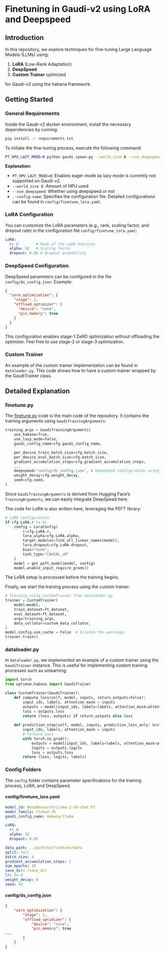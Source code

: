 # Finetuning in Gaudi-v2 using LoRA and Deepspeed

## Introduction

In this repository, we explore techniques for fine-tuning Large Language Models (LLMs) using:

1. **LoRA** (Low-Rank Adaptation)
2. **DeepSpeed**
3. **Custom Trainer** optimized

for Gaudi-v2 using the habana framework.

## Getting Started

### General Requirements

Inside the Gaudi-v2 docker environment, install the necessary dependencies by running:

```bash
pip install -r requirements.txt
```

To initiate the fine-tuning process, execute the following command:

```bash
PT_HPU_LAZY_MODE=0 python gaudi_spawn.py --world_size 8 --use_deepspeed finetune.py --config-name=finetune_lora.yaml
```

**Explanation:**
- `PT_HPU_LAZY_MODE=0`: Enables eager mode as lazy mode is currently not supported on Gaudi-v2.
- `--world_size 8`: Amount of HPU used
- `--use_deepspeed`: Whether using deepspeed or not
- `--config-name`: Specifies the configuration file. Detailed configurations can be found in `config/finetune_lora.yaml`.

### LoRA Configuration

You can customize the LoRA parameters (e.g., rank, scaling factor, and dropout rate) in the configuration file `config/finetune_lora.yaml`:

```yaml
LoRA:
  r: 8        # Rank of the LoRA matrices
  alpha: 32   # Scaling factor
  dropout: 0.05 # Dropout probability
```

### DeepSpeed Configuration

DeepSpeed parameters can be configured in the file `config/ds_config.json`. Example:

```json
{
  "zero_optimization": {
    "stage": 1,
    "offload_optimizer": {
      "device": "none",
      "pin_memory": true
    }
  }
}
```
This configuration enables stage-1 ZeRO optimization without offloading the optimizer. Feel free to use stage-2 or stage-3 optimization.

### Custom Trainer

An example of the custom trainer implementation can be found in `dataloader.py`. This code shows how to have a custom trainer wrapped by the GaudiTrainer class.


## Detailed Explanation

### finetune.py

The [finetune.py](http://finetune.py) code is the main code of the repository. It contains the training arguments using `GaudiTrainingArguments`:

```python
training_args = GaudiTrainingArguments(
    use_habana=True,
    use_lazy_mode=False,
    gaudi_config_name=cfg.gaudi_config_name,

    per_device_train_batch_size=cfg.batch_size,
    per_device_eval_batch_size=cfg.batch_size,
    gradient_accumulation_steps=cfg.gradient_accumulation_steps,
    ...
    deepspeed='config/ds_config.json', # DeepSpeed configuration using built-in args in Transformers
    weight_decay=cfg.weight_decay,
    seed=cfg.seed,
)
```

Since `GaudiTrainingArguments` is derived from Hugging Face’s `TrainingArguments`, we can easily integrate DeepSpeed here.

The code for LoRA is also written here, leveraging the PEFT library:

```python
# LoRA configuration
if cfg.LoRA.r != 0:
    config = LoraConfig(
        r=cfg.LoRA.r, 
        lora_alpha=cfg.LoRA.alpha, 
        target_modules=find_all_linear_names(model), 
        lora_dropout=cfg.LoRA.dropout,
        bias="none", 
        task_type="CAUSAL_LM"
    )
    model = get_peft_model(model, config)
    model.enable_input_require_grads()
```

The LoRA setup is processed before the training begins.

Finally, we start the training process using the custom trainer:

```python
# Training using CustomTrainer from dataloader.py
trainer = CustomTrainer(
    model=model,
    train_dataset=ft_dataset,
    eval_dataset=ft_dataset,
    args=training_args,
    data_collator=custom_data_collator,
)
model.config.use_cache = False  # Silence the warnings.
trainer.train()
```

### dataloader.py

In `dataloader.py`, we implemented an example of a custom trainer using the `GaudiTrainer` instance. This is useful for implementing custom training processes such as unlearning:

```python
import torch
from optimum.habana import GaudiTrainer

class CustomTrainer(GaudiTrainer):
    def compute_loss(self, model, inputs, return_outputs=False):
        input_ids, labels, attention_mask = inputs
        outputs = model(input_ids, labels=labels, attention_mask=attention_mask)
        loss = outputs.loss
        return (loss, outputs) if return_outputs else loss
    
    def prediction_step(self, model, inputs, prediction_loss_only: bool, ignore_keys=None):
        input_ids, labels, attention_mask = inputs
        # Forward pass
        with torch.no_grad():
            outputs = model(input_ids, labels=labels, attention_mask=attention_mask)
            logits = outputs.logits
            loss = outputs.loss
        return (loss, logits, labels)
```

### Config Folders

The `config` folder contains parameter specifications for the training process, LoRA, and DeepSpeed.

#### config/finetune_lora.yaml

```yaml
model_id: NousResearch/Llama-2-7b-chat-hf
model_family: llama2-7b
gaudi_config_name: Habana/llama

LoRA:
  r: 8
  alpha: 32
  dropout: 0.05

data_path: ../path/to/finetune/data
split: full
batch_size: 4
gradient_accumulation_steps: 1
num_epochs: 10
save_dir: /save_dir
lr: 1e-4
weight_decay: 0
seed: 42
```

#### config/ds_config.json

```json
{
    "zero_optimization": {
        "stage": 1,
        "offload_optimizer": {
            "device": "none",
            "pin_memory": true
...
        }
    }
}
```
